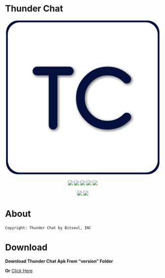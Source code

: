 # Thunder Chat

<p align="center">

  <img src="assets/20220512_154448.png">

</p>

<p align="center">

  <img src="https://img.shields.io/badge/Version-1.5-dark?style=for-the-badge">

  <img src="https://img.shields.io/github/license/apurboislam/thunder-chat?color=brown&style=for-the-badge">

  <img src="https://img.shields.io/github/stars/apurboislam/thunder-chat?color=yellow&style=for-the-badge">

  <img src="https://img.shields.io/github/issues/apurboislam/thunder-chat?color=skyblue&style=for-the-badge">

  <img src="https://img.shields.io/github/forks/apurboislam/thunder-chat?color=red&style=for-the-badge">

</p>

<p align="center">

  <img src="https://img.shields.io/badge/Author-Apurbo%20Islam-orange?style=flat-square">

  <img src="https://img.shields.io/badge/Open%20Source-Yes-purple?style=flat-square">



</p>

# About
`Copyright: Thunder Chat by Bitsoul, INC`





# Download
**Download Thunder Chat Apk From “version” Folder**


**Or**
[Click Here](https://github.com/apurboislam/Thunder-Chat/blob/main/version/TC_1.5.apk)

